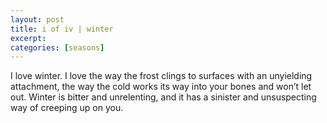 ```yaml
---
layout: post
title: i of iv | winter 
excerpt: 
categories: [seasons]
---
```


I love winter. I love the way the frost clings to surfaces with an unyielding attachment, the way the cold works its way into your bones and won’t let out. Winter is bitter and unrelenting, and it has a sinister and unsuspecting way of creeping up on you.
